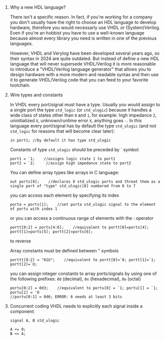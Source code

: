 1. Why a new HDL language?
   
   There isn't a specific reason. In fact, if you're working for a company you don't usually have the right to choose an HDL language to develop hardware, therefore you would necessarly use VHDL or (System)Verilog. Even if you're an hobbist you have to use a well-known language because almost every library you need is written in one of the previous languages.

   However, VHDL and Verylog have been developed several years ago, so their syntax in 2024 are quite outdated. But instead of define a new HDL language that will never supersede VHDL/Verilog it is more reasonable to introduce a "VHDL/Verilog language generator" that allows you to design hardware with a more modern and readable syntax and then use it to generate VHDL/Verilog code that you can feed to your favorite toolchain.

2. Wire types and constants
   
   In VHDL every port/signal must have a type. Usually you would assign to a single port the type `std_logic` (or `std_ulogic`) because it handles a wide class of states other than `0` and `1`, for example: high impedance `Z`, uninitialized `U`, unknown/runtime error `X`, anything goes `-`. In this language every port/signal has by default the type `std_ulogic` (and not `std_logic` for reasons that will become clear later):

       in port1; //by default it has type std_ulogic

   Constants of type `std_ulogic` should be preceded by ` symbol:

       port1 = `1;    //assigns logic state 1 to port1
       port2 = `Z;     //assign high impedance state to port2

   You can define array types like arrays in C language:

       out ports[8];    //declares 8 std_ulogic ports and threat them as a single port of "type" std_ulogic[8] numbered from 0 to 7

   you can access each element by specifying its index

       porta = ports[1];    //set porta std_ulogic signal to the element of ports with index 1

    or you can access a continuous range of elements with the : operator

       portt[0:2] = ports[4:6];    //equivalent to portt[0]=ports[4]; portt[1]=ports[5]; portt[2]=ports[6];

   to reverse

   Array constants must be defined between " symbols

       porttt[0:2] = "01U";    //equivalent to portt[0]=`0; portt[1]=`1; portt[2]=`U;

   you can assign integer constants to array ports/signals by using one of the following prefixes: `0d` (decimal), `0x` (hexadecimal), `0o` (octal)

       portu[0:2] = 0d3;    //equivalent to portu[0] = `1; portu[1] = `1; portu[2] = '0
       //portu[0:1] = 0d6; ERROR: 6 needs at least 3 bits

3. Concurrent coding
   VHDL needs to explicitly each signal inside a component:

       signal A, B std_ulogic

       A <= 0;
       B <= A;
